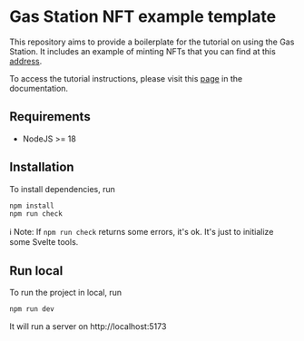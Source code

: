 # Gas Station NFT example template

This repository aims to provide a boilerplate for the tutorial on using the Gas Station. It includes an example of minting NFTs that you can find at this [address](https://ghostnet.gas-station-nft-example.marigold.dev).

To access the tutorial instructions, please visit this [page](https://docs.gas-station.marigold.dev/tutorial.html) in the documentation.


## Requirements

- NodeJS >= 18

## Installation

To install dependencies, run
```bash
npm install
npm run check
```

ℹ️ Note: If `npm run check` returns some errors, it's ok. It's just to initialize some Svelte tools.

## Run local

To run the project in local, run

```bash
npm run dev
```

It will run a server on http://localhost:5173


